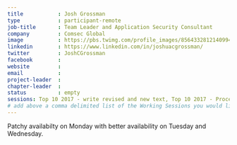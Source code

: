 ```yaml
---
title           : Josh Grossman
type            : participant-remote
job-title       : Team Leader and Application Security Consultant
company         : Comsec Global
image           : https://pbs.twimg.com/profile_images/856433281214099456/zV995oDu_400x400.jpg
linkedin        : https://www.linkedin.com/in/joshuacgrossman/
twitter         : JoshCGrossman
facebook        :
website         :
email           :
project-leader  :
chapter-leader  :
status          : empty
sessions: Top 10 2017 - write revised and new text, Top 10 2017 - Process Discussion, Top 10 2017 - Validation of weightings Discussion, Top 10 2017 - Feedback and Conclusion, Top 10 2017 - Peer review of RC2, Top 10 2017 - peer review of existing text, Owasp Top 10 2017 (Track), Top 10 2017 - Call for Data and Weightings Discussion
# add above a comma delimited list of the Working Sessions you would like to attend (use the session's title)
---
```


Patchy availabilty on Monday with better availability on Tuesday and Wednesday.
